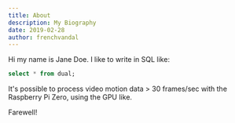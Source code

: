 ```yaml
---
title: About
description: My Biography
date: 2019-02-28
author: frenchvandal
---
```


Hi my name is Jane Doe.
I like to write in SQL like:

```sql
select * from dual;
```

It's possible to process video motion data > 30 frames/sec with the Raspberry Pi Zero, using the GPU like.


Farewell!

